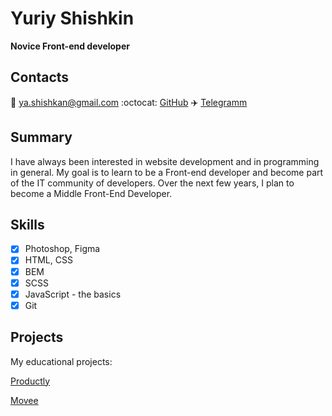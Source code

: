  # Yuriy Shishkin

**Novice Front-end developer**


 ## Contacts

 :email: <ya.shishkan@gmail.com> :octocat: [GitHub](https://github.com/YuriyShishkin/) :airplane: [Telegramm](https://t.me/ShishkinYuriy)

 ## Summary

 I have always been interested in website development and in programming in general. My goal is to learn to be a Front-end developer and become part of the IT community of developers. Over the next few years, I plan to become a Middle Front-End Developer.

 ## Skills

 - [x] Photoshop, Figma
 - [x] HTML, CSS
 - [x] BEM
 - [x] SCSS
 - [x] JavaScript - the basics
 - [x] Git

## Projects
 My educational projects:

[Productly](https://github.com/YuriyShishkin/productly)

[Movee](https://github.com/YuriyShishkin/Movee)
